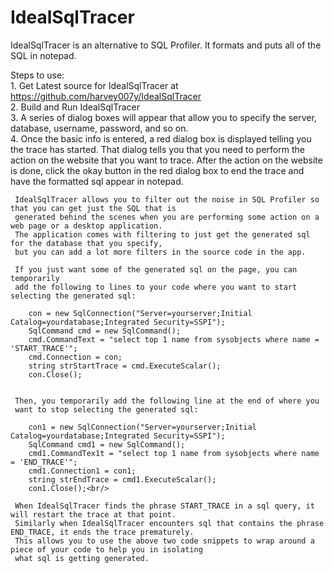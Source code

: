  # IdealSqlTracer
IdealSqlTracer is an alternative to SQL Profiler. It formats and puts all of the SQL in notepad.<br/>

  Steps to use:<br/>
      1. Get Latest source for IdealSqlTracer at https://github.com/harvey007y/IdealSqlTracer <br/>
      2. Build and Run IdealSqlTracer<br/>
      3. A series of dialog boxes will appear that allow you to specify the server, database, username, password, and so on.<br/>
      4. Once the basic info is entered, a red dialog box is displayed telling you the trace has started. That dialog tells you that you 
         need to perform the action on the website that you want to trace. After the action on the website is done, click the okay button in the red dialog box to end the trace and have the formatted sql appear in notepad.<br/>
        
     IdealSqlTracer allows you to filter out the noise in SQL Profiler so that you can get just the SQL that is
     generated behind the scenes when you are performing some action on a web page or a desktop application. 
     The application comes with filtering to just get the generated sql for the database that you specify, 
     but you can add a lot more filters in the source code in the app.
          
     If you just want some of the generated sql on the page, you can temporarily 
     add the following to lines to your code where you want to start selecting the generated sql:
     
        con = new SqlConnection("Server=yourserver;Initial Catalog=yourdatabase;Integrated Security=SSPI");
        SqlCommand cmd = new SqlCommand();
        cmd.CommandText = "select top 1 name from sysobjects where name = 'START_TRACE'";
        cmd.Connection = con;
        string strStartTrace = cmd.ExecuteScalar();
        con.Close();

        
     Then, you temporarily add the following line at the end of where you 
     want to stop selecting the generated sql:
        
        con1 = new SqlConnection("Server=yourserver;Initial Catalog=yourdatabase;Integrated Security=SSPI");
        SqlCommand cmd1 = new SqlCommand();
        cmd1.CommandTex1t = "select top 1 name from sysobjects where name = 'END_TRACE'";
        cmd1.Connection1 = con1;
        string strEndTrace = cmd1.ExecuteScalar();
        con1.Close();<br/>
        
     When IdealSqlTracer finds the phrase START_TRACE in a sql query, it will restart the trace at that point.
     Similarly when IdealSqlTracer encounters sql that contains the phrase END_TRACE, it ends the trace prematurely.
     This allows you to use the above two code snippets to wrap around a piece of your code to help you in isolating
     what sql is getting generated.
     
